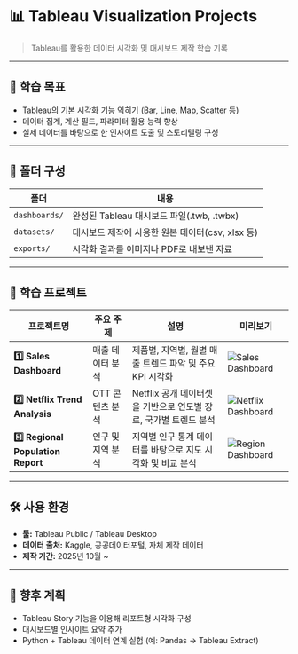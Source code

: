 # 📊 Tableau Visualization Projects
> Tableau를 활용한 데이터 시각화 및 대시보드 제작 학습 기록

---

## 🎯 학습 목표
- Tableau의 기본 시각화 기능 익히기 (Bar, Line, Map, Scatter 등)
- 데이터 집계, 계산 필드, 파라미터 활용 능력 향상
- 실제 데이터를 바탕으로 한 인사이트 도출 및 스토리텔링 구성

---

## 📂 폴더 구성
| 폴더 | 내용 |
|------|------|
| `dashboards/` | 완성된 Tableau 대시보드 파일(.twb, .twbx) |
| `datasets/` | 대시보드 제작에 사용한 원본 데이터(csv, xlsx 등) |
| `exports/` | 시각화 결과를 이미지나 PDF로 내보낸 자료 |

---

## 🧠 학습 프로젝트
| 프로젝트명 | 주요 주제 | 설명 | 미리보기 |
|-------------|-----------|--------|-----------|
| **1️⃣ Sales Dashboard** | 매출 데이터 분석 | 제품별, 지역별, 월별 매출 트렌드 파악 및 주요 KPI 시각화 | ![Sales Dashboard](exports/sales_dashboard_preview.png) |
| **2️⃣ Netflix Trend Analysis** | OTT 콘텐츠 분석 | Netflix 공개 데이터셋을 기반으로 연도별 장르, 국가별 트렌드 분석 | ![Netflix Dashboard](exports/netflix_trend_overview.png) |
| **3️⃣ Regional Population Report** | 인구 및 지역 분석 | 지역별 인구 통계 데이터를 바탕으로 지도 시각화 및 비교 분석 | ![Region Dashboard](exports/region_analysis_screenshot.png) |

---

## 🛠️ 사용 환경
- **툴:** Tableau Public / Tableau Desktop  
- **데이터 출처:** Kaggle, 공공데이터포털, 자체 제작 데이터  
- **제작 기간:** 2025년 10월 ~

---

## 💬 향후 계획
- Tableau Story 기능을 이용해 리포트형 시각화 구성  
- 대시보드별 인사이트 요약 추가  
- Python + Tableau 데이터 연계 실험 (예: Pandas → Tableau Extract)
